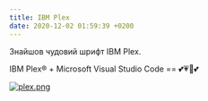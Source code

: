 ```yaml
---
title: IBM Plex
date: 2020-12-02 01:59:39 +0200
---
```


Знайшов чудовий шрифт IBM Plex.

IBM Plex® + Microsoft Visual Studio Code == 💕💗💖💕

[![plex.png](/uploads/plex.png)](/uploads/plex.png)

